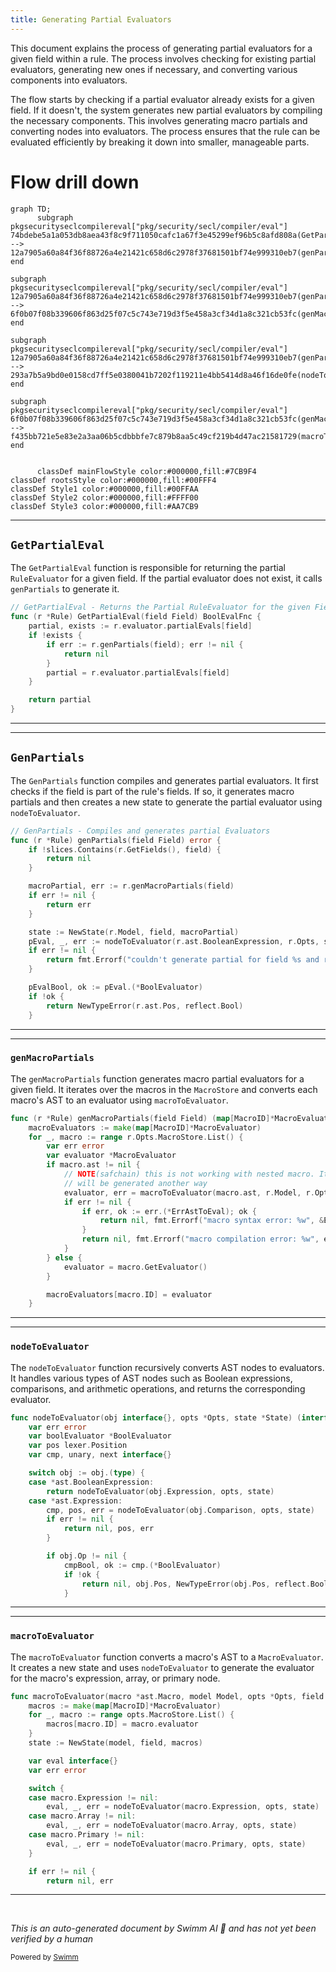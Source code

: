 ```yaml
---
title: Generating Partial Evaluators
---
```

This document explains the process of generating partial evaluators for a given field within a rule. The process involves checking for existing partial evaluators, generating new ones if necessary, and converting various components into evaluators.

The flow starts by checking if a partial evaluator already exists for a given field. If it doesn't, the system generates new partial evaluators by compiling the necessary components. This involves generating macro partials and converting nodes into evaluators. The process ensures that the rule can be evaluated efficiently by breaking it down into smaller, manageable parts.

# Flow drill down

```mermaid
graph TD;
      subgraph pkgsecurityseclcompilereval["pkg/security/secl/compiler/eval"]
74bdebe5a1a053db8aea43f8c9f711050cafc1a67f3e45299ef96b5c8afd808a(GetPartialEval):::mainFlowStyle --> 12a7905a60a84f36f88726a4e21421c658d6c2978f37681501bf74e999310eb7(genPartials):::mainFlowStyle
end

subgraph pkgsecurityseclcompilereval["pkg/security/secl/compiler/eval"]
12a7905a60a84f36f88726a4e21421c658d6c2978f37681501bf74e999310eb7(genPartials):::mainFlowStyle --> 6f0b07f08b339606f863d25f07c5c743e719d3f5e458a3cf34d1a8c321cb53fc(genMacroPartials)
end

subgraph pkgsecurityseclcompilereval["pkg/security/secl/compiler/eval"]
12a7905a60a84f36f88726a4e21421c658d6c2978f37681501bf74e999310eb7(genPartials):::mainFlowStyle --> 293a7b5a9bd0e0158cd7ff5e0380041b7202f119211e4bb5414d8a46f16de0fe(nodeToEvaluator):::mainFlowStyle
end

subgraph pkgsecurityseclcompilereval["pkg/security/secl/compiler/eval"]
6f0b07f08b339606f863d25f07c5c743e719d3f5e458a3cf34d1a8c321cb53fc(genMacroPartials) --> f435bb721e5e83e2a3aa06b5cdbbbfe7c879b8aa5c49cf219b4d47ac21581729(macroToEvaluator)
end


      classDef mainFlowStyle color:#000000,fill:#7CB9F4
classDef rootsStyle color:#000000,fill:#00FFF4
classDef Style1 color:#000000,fill:#00FFAA
classDef Style2 color:#000000,fill:#FFFF00
classDef Style3 color:#000000,fill:#AA7CB9
```

<SwmSnippet path="/pkg/security/secl/compiler/eval/rule.go" line="120">

---

## <SwmToken path="pkg/security/secl/compiler/eval/rule.go" pos="120:2:2" line-data="// GetPartialEval - Returns the Partial RuleEvaluator for the given Field">`GetPartialEval`</SwmToken>

The <SwmToken path="pkg/security/secl/compiler/eval/rule.go" pos="120:2:2" line-data="// GetPartialEval - Returns the Partial RuleEvaluator for the given Field">`GetPartialEval`</SwmToken> function is responsible for returning the partial <SwmToken path="pkg/security/secl/compiler/eval/rule.go" pos="120:12:12" line-data="// GetPartialEval - Returns the Partial RuleEvaluator for the given Field">`RuleEvaluator`</SwmToken> for a given field. If the partial evaluator does not exist, it calls <SwmToken path="pkg/security/secl/compiler/eval/rule.go" pos="124:9:9" line-data="		if err := r.genPartials(field); err != nil {">`genPartials`</SwmToken> to generate it.

```go
// GetPartialEval - Returns the Partial RuleEvaluator for the given Field
func (r *Rule) GetPartialEval(field Field) BoolEvalFnc {
	partial, exists := r.evaluator.partialEvals[field]
	if !exists {
		if err := r.genPartials(field); err != nil {
			return nil
		}
		partial = r.evaluator.partialEvals[field]
	}

	return partial
}
```

---

</SwmSnippet>

<SwmSnippet path="/pkg/security/secl/compiler/eval/rule.go" line="269">

---

## <SwmToken path="pkg/security/secl/compiler/eval/rule.go" pos="269:2:2" line-data="// GenPartials - Compiles and generates partial Evaluators">`GenPartials`</SwmToken>

The <SwmToken path="pkg/security/secl/compiler/eval/rule.go" pos="269:2:2" line-data="// GenPartials - Compiles and generates partial Evaluators">`GenPartials`</SwmToken> function compiles and generates partial evaluators. It first checks if the field is part of the rule's fields. If so, it generates macro partials and then creates a new state to generate the partial evaluator using <SwmToken path="pkg/security/secl/compiler/eval/rule.go" pos="281:11:11" line-data="	pEval, _, err := nodeToEvaluator(r.ast.BooleanExpression, r.Opts, state)">`nodeToEvaluator`</SwmToken>.

```go
// GenPartials - Compiles and generates partial Evaluators
func (r *Rule) genPartials(field Field) error {
	if !slices.Contains(r.GetFields(), field) {
		return nil
	}

	macroPartial, err := r.genMacroPartials(field)
	if err != nil {
		return err
	}

	state := NewState(r.Model, field, macroPartial)
	pEval, _, err := nodeToEvaluator(r.ast.BooleanExpression, r.Opts, state)
	if err != nil {
		return fmt.Errorf("couldn't generate partial for field %s and rule %s: %w", field, r.ID, err)
	}

	pEvalBool, ok := pEval.(*BoolEvaluator)
	if !ok {
		return NewTypeError(r.ast.Pos, reflect.Bool)
	}
```

---

</SwmSnippet>

<SwmSnippet path="/pkg/security/secl/compiler/eval/rule.go" line="244">

---

### <SwmToken path="pkg/security/secl/compiler/eval/rule.go" pos="244:9:9" line-data="func (r *Rule) genMacroPartials(field Field) (map[MacroID]*MacroEvaluator, error) {">`genMacroPartials`</SwmToken>

The <SwmToken path="pkg/security/secl/compiler/eval/rule.go" pos="244:9:9" line-data="func (r *Rule) genMacroPartials(field Field) (map[MacroID]*MacroEvaluator, error) {">`genMacroPartials`</SwmToken> function generates macro partial evaluators for a given field. It iterates over the macros in the <SwmToken path="pkg/security/secl/compiler/eval/rule.go" pos="246:16:16" line-data="	for _, macro := range r.Opts.MacroStore.List() {">`MacroStore`</SwmToken> and converts each macro's AST to an evaluator using <SwmToken path="pkg/security/secl/compiler/eval/rule.go" pos="252:8:8" line-data="			evaluator, err = macroToEvaluator(macro.ast, r.Model, r.Opts, field)">`macroToEvaluator`</SwmToken>.

```go
func (r *Rule) genMacroPartials(field Field) (map[MacroID]*MacroEvaluator, error) {
	macroEvaluators := make(map[MacroID]*MacroEvaluator)
	for _, macro := range r.Opts.MacroStore.List() {
		var err error
		var evaluator *MacroEvaluator
		if macro.ast != nil {
			// NOTE(safchain) this is not working with nested macro. It will be removed once partial
			// will be generated another way
			evaluator, err = macroToEvaluator(macro.ast, r.Model, r.Opts, field)
			if err != nil {
				if err, ok := err.(*ErrAstToEval); ok {
					return nil, fmt.Errorf("macro syntax error: %w", &ErrRuleParse{pos: err.Pos})
				}
				return nil, fmt.Errorf("macro compilation error: %w", err)
			}
		} else {
			evaluator = macro.GetEvaluator()
		}

		macroEvaluators[macro.ID] = evaluator
	}
```

---

</SwmSnippet>

<SwmSnippet path="/pkg/security/secl/compiler/eval/eval.go" line="419">

---

### <SwmToken path="pkg/security/secl/compiler/eval/eval.go" pos="419:2:2" line-data="func nodeToEvaluator(obj interface{}, opts *Opts, state *State) (interface{}, lexer.Position, error) {">`nodeToEvaluator`</SwmToken>

The <SwmToken path="pkg/security/secl/compiler/eval/eval.go" pos="419:2:2" line-data="func nodeToEvaluator(obj interface{}, opts *Opts, state *State) (interface{}, lexer.Position, error) {">`nodeToEvaluator`</SwmToken> function recursively converts AST nodes to evaluators. It handles various types of AST nodes such as Boolean expressions, comparisons, and arithmetic operations, and returns the corresponding evaluator.

```go
func nodeToEvaluator(obj interface{}, opts *Opts, state *State) (interface{}, lexer.Position, error) {
	var err error
	var boolEvaluator *BoolEvaluator
	var pos lexer.Position
	var cmp, unary, next interface{}

	switch obj := obj.(type) {
	case *ast.BooleanExpression:
		return nodeToEvaluator(obj.Expression, opts, state)
	case *ast.Expression:
		cmp, pos, err = nodeToEvaluator(obj.Comparison, opts, state)
		if err != nil {
			return nil, pos, err
		}

		if obj.Op != nil {
			cmpBool, ok := cmp.(*BoolEvaluator)
			if !ok {
				return nil, obj.Pos, NewTypeError(obj.Pos, reflect.Bool)
			}

```

---

</SwmSnippet>

<SwmSnippet path="/pkg/security/secl/compiler/eval/macro.go" line="97">

---

### <SwmToken path="pkg/security/secl/compiler/eval/macro.go" pos="97:2:2" line-data="func macroToEvaluator(macro *ast.Macro, model Model, opts *Opts, field Field) (*MacroEvaluator, error) {">`macroToEvaluator`</SwmToken>

The <SwmToken path="pkg/security/secl/compiler/eval/macro.go" pos="97:2:2" line-data="func macroToEvaluator(macro *ast.Macro, model Model, opts *Opts, field Field) (*MacroEvaluator, error) {">`macroToEvaluator`</SwmToken> function converts a macro's AST to a <SwmToken path="pkg/security/secl/compiler/eval/macro.go" pos="97:30:30" line-data="func macroToEvaluator(macro *ast.Macro, model Model, opts *Opts, field Field) (*MacroEvaluator, error) {">`MacroEvaluator`</SwmToken>. It creates a new state and uses <SwmToken path="pkg/security/secl/compiler/eval/macro.go" pos="109:11:11" line-data="		eval, _, err = nodeToEvaluator(macro.Expression, opts, state)">`nodeToEvaluator`</SwmToken> to generate the evaluator for the macro's expression, array, or primary node.

```go
func macroToEvaluator(macro *ast.Macro, model Model, opts *Opts, field Field) (*MacroEvaluator, error) {
	macros := make(map[MacroID]*MacroEvaluator)
	for _, macro := range opts.MacroStore.List() {
		macros[macro.ID] = macro.evaluator
	}
	state := NewState(model, field, macros)

	var eval interface{}
	var err error

	switch {
	case macro.Expression != nil:
		eval, _, err = nodeToEvaluator(macro.Expression, opts, state)
	case macro.Array != nil:
		eval, _, err = nodeToEvaluator(macro.Array, opts, state)
	case macro.Primary != nil:
		eval, _, err = nodeToEvaluator(macro.Primary, opts, state)
	}

	if err != nil {
		return nil, err
```

---

</SwmSnippet>

&nbsp;

*This is an auto-generated document by Swimm AI 🌊 and has not yet been verified by a human*

<SwmMeta version="3.0.0" repo-id="Z2l0aHViJTNBJTNBZGF0YWRvZy1hZ2VudCUzQSUzQVN3aW1tLURlbW8=" repo-name="datadog-agent"><sup>Powered by [Swimm](/)</sup></SwmMeta>
